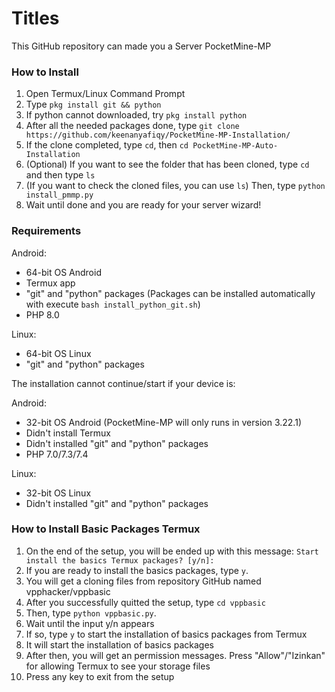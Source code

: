 # Titles
This GitHub repository can made you a Server PocketMine-MP

### How to Install
1. Open Termux/Linux Command Prompt
2. Type `pkg install git && python`
3. If python cannot downloaded, try `pkg install python`
4. After all the needed packages done, type `git clone https://github.com/keenanyafiqy/PocketMine-MP-Installation/`
5. If the clone completed, type `cd`, then `cd PocketMine-MP-Auto-Installation`
6. (Optional) If you want to see the folder that has been cloned, type `cd` and then type `ls`
7. (If you want to check the cloned files, you can use `ls`) Then, type `python install_pmmp.py`
8. Wait until done and you are ready for your server wizard!

### Requirements
Android:
- 64-bit OS Android
- Termux app
- "git" and "python" packages
(Packages can be installed automatically with execute `bash install_python_git.sh`)
- PHP 8.0

Linux:
- 64-bit OS Linux
- "git" and "python" packages

The installation cannot continue/start if your device is:

Android:
- 32-bit OS Android (PocketMine-MP will only runs in version 3.22.1)
- Didn't install Termux
- Didn't installed "git" and "python" packages
- PHP 7.0/7.3/7.4

Linux:
- 32-bit OS Linux
- Didn't installed "git" and "python" packages

### How to Install Basic Packages Termux
1. On the end of the setup, you will be ended up with this message: `Start install the basics Termux packages? [y/n]:`
2. If you are ready to install the basics packages, type `y`.
3. You will get a cloning files from repository GitHub named vpphacker/vppbasic
4. After you successfully quitted the setup, type `cd vppbasic`
5. Then, type `python vppbasic.py`.
6. Wait until the input y/n appears
7. If so, type `y` to start the installation of basics packages from Termux
8. It will start the installation of basics packages
9. After then, you will get an permission messages. Press "Allow"/"Izinkan" for allowing Termux to see your storage files
10. Press any key to exit from the setup
